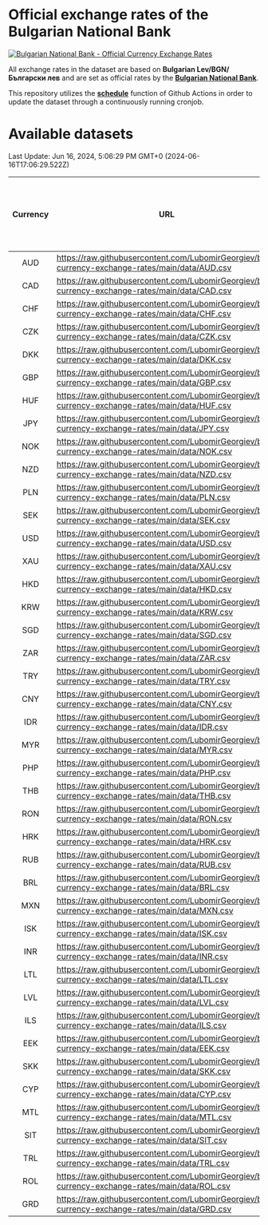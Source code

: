 # Official exchange rates of the Bulgarian National Bank

[![Bulgarian National Bank - Official Currency Exchange Rates](https://github.com/LubomirGeorgiev/bnb-currency-exchange-rates/actions/workflows/update-rates.yml/badge.svg?branch=main)](https://github.com/LubomirGeorgiev/bnb-currency-exchange-rates/actions/workflows/update-rates.yml)

All exchange rates in the dataset are based on **Bulgarian Lev/BGN/Български лев** and are set as official rates by the [**Bulgarian National Bank**](https://www.bnb.bg/Statistics/StExternalSector/StExchangeRates/StERForeignCurrencies/index.htm?toLang=_EN).

This repository utilizes the [**schedule**](https://docs.github.com/en/actions/reference/events-that-trigger-workflows) function of Github Actions in order to update the dataset through a continuously running cronjob.

# Available datasets

<!-- START LINKS (DO NOT EVER FU*ING DELETE THIS COMMENT FOR THE LOVE OF YOUR LIFE!!! IF YOU ARE CURIOS HOW IT WORKS, YOU CAN HAVE A LOOK AT ./src/updateReadme.ts) -->

Last Update: Jun 16, 2024, 5:06:29 PM GMT+0 (2024-06-16T17:06:29.522Z)

| Currency | URL                                                                                             | Number of records | Number of missing days that were filled in |
| :------: | ----------------------------------------------------------------------------------------------- | :---------------: | :----------------------------------------: |
|   AUD    | https://raw.githubusercontent.com/LubomirGeorgiev/bnb-currency-exchange-rates/main/data/AUD.csv |       9249        |                    2856                    |
|   CAD    | https://raw.githubusercontent.com/LubomirGeorgiev/bnb-currency-exchange-rates/main/data/CAD.csv |       9249        |                    2856                    |
|   CHF    | https://raw.githubusercontent.com/LubomirGeorgiev/bnb-currency-exchange-rates/main/data/CHF.csv |       9249        |                    2856                    |
|   CZK    | https://raw.githubusercontent.com/LubomirGeorgiev/bnb-currency-exchange-rates/main/data/CZK.csv |       9249        |                    2856                    |
|   DKK    | https://raw.githubusercontent.com/LubomirGeorgiev/bnb-currency-exchange-rates/main/data/DKK.csv |       9249        |                    2856                    |
|   GBP    | https://raw.githubusercontent.com/LubomirGeorgiev/bnb-currency-exchange-rates/main/data/GBP.csv |       9249        |                    2856                    |
|   HUF    | https://raw.githubusercontent.com/LubomirGeorgiev/bnb-currency-exchange-rates/main/data/HUF.csv |       9249        |                    2856                    |
|   JPY    | https://raw.githubusercontent.com/LubomirGeorgiev/bnb-currency-exchange-rates/main/data/JPY.csv |       9249        |                    2856                    |
|   NOK    | https://raw.githubusercontent.com/LubomirGeorgiev/bnb-currency-exchange-rates/main/data/NOK.csv |       9249        |                    2856                    |
|   NZD    | https://raw.githubusercontent.com/LubomirGeorgiev/bnb-currency-exchange-rates/main/data/NZD.csv |       9249        |                    2856                    |
|   PLN    | https://raw.githubusercontent.com/LubomirGeorgiev/bnb-currency-exchange-rates/main/data/PLN.csv |       9249        |                    2856                    |
|   SEK    | https://raw.githubusercontent.com/LubomirGeorgiev/bnb-currency-exchange-rates/main/data/SEK.csv |       9249        |                    2856                    |
|   USD    | https://raw.githubusercontent.com/LubomirGeorgiev/bnb-currency-exchange-rates/main/data/USD.csv |       9249        |                    2856                    |
|   XAU    | https://raw.githubusercontent.com/LubomirGeorgiev/bnb-currency-exchange-rates/main/data/XAU.csv |       9249        |                    2858                    |
|   HKD    | https://raw.githubusercontent.com/LubomirGeorgiev/bnb-currency-exchange-rates/main/data/HKD.csv |       8947        |                    2765                    |
|   KRW    | https://raw.githubusercontent.com/LubomirGeorgiev/bnb-currency-exchange-rates/main/data/KRW.csv |       8947        |                    2765                    |
|   SGD    | https://raw.githubusercontent.com/LubomirGeorgiev/bnb-currency-exchange-rates/main/data/SGD.csv |       8947        |                    2765                    |
|   ZAR    | https://raw.githubusercontent.com/LubomirGeorgiev/bnb-currency-exchange-rates/main/data/ZAR.csv |       8947        |                    2765                    |
|   TRY    | https://raw.githubusercontent.com/LubomirGeorgiev/bnb-currency-exchange-rates/main/data/TRY.csv |       7429        |                    2295                    |
|   CNY    | https://raw.githubusercontent.com/LubomirGeorgiev/bnb-currency-exchange-rates/main/data/CNY.csv |       7309        |                    2259                    |
|   IDR    | https://raw.githubusercontent.com/LubomirGeorgiev/bnb-currency-exchange-rates/main/data/IDR.csv |       7309        |                    2259                    |
|   MYR    | https://raw.githubusercontent.com/LubomirGeorgiev/bnb-currency-exchange-rates/main/data/MYR.csv |       7309        |                    2259                    |
|   PHP    | https://raw.githubusercontent.com/LubomirGeorgiev/bnb-currency-exchange-rates/main/data/PHP.csv |       7309        |                    2259                    |
|   THB    | https://raw.githubusercontent.com/LubomirGeorgiev/bnb-currency-exchange-rates/main/data/THB.csv |       7309        |                    2259                    |
|   RON    | https://raw.githubusercontent.com/LubomirGeorgiev/bnb-currency-exchange-rates/main/data/RON.csv |       7250        |                    2241                    |
|   HRK    | https://raw.githubusercontent.com/LubomirGeorgiev/bnb-currency-exchange-rates/main/data/HRK.csv |       6777        |                    2089                    |
|   RUB    | https://raw.githubusercontent.com/LubomirGeorgiev/bnb-currency-exchange-rates/main/data/RUB.csv |       6475        |                    1994                    |
|   BRL    | https://raw.githubusercontent.com/LubomirGeorgiev/bnb-currency-exchange-rates/main/data/BRL.csv |       6337        |                    1960                    |
|   MXN    | https://raw.githubusercontent.com/LubomirGeorgiev/bnb-currency-exchange-rates/main/data/MXN.csv |       6337        |                    1960                    |
|   ISK    | https://raw.githubusercontent.com/LubomirGeorgiev/bnb-currency-exchange-rates/main/data/ISK.csv |       6130        |                    1900                    |
|   INR    | https://raw.githubusercontent.com/LubomirGeorgiev/bnb-currency-exchange-rates/main/data/INR.csv |       5972        |                    1848                    |
|   LTL    | https://raw.githubusercontent.com/LubomirGeorgiev/bnb-currency-exchange-rates/main/data/LTL.csv |       5506        |                    1683                    |
|   LVL    | https://raw.githubusercontent.com/LubomirGeorgiev/bnb-currency-exchange-rates/main/data/LVL.csv |       5141        |                    1569                    |
|   ILS    | https://raw.githubusercontent.com/LubomirGeorgiev/bnb-currency-exchange-rates/main/data/ILS.csv |       4891        |                    1524                    |
|   EEK    | https://raw.githubusercontent.com/LubomirGeorgiev/bnb-currency-exchange-rates/main/data/EEK.csv |       4355        |                    1329                    |
|   SKK    | https://raw.githubusercontent.com/LubomirGeorgiev/bnb-currency-exchange-rates/main/data/SKK.csv |       2970        |                    912                     |
|   CYP    | https://raw.githubusercontent.com/LubomirGeorgiev/bnb-currency-exchange-rates/main/data/CYP.csv |       2908        |                    892                     |
|   MTL    | https://raw.githubusercontent.com/LubomirGeorgiev/bnb-currency-exchange-rates/main/data/MTL.csv |       2606        |                    801                     |
|   SIT    | https://raw.githubusercontent.com/LubomirGeorgiev/bnb-currency-exchange-rates/main/data/SIT.csv |       2544        |                    780                     |
|   TRL    | https://raw.githubusercontent.com/LubomirGeorgiev/bnb-currency-exchange-rates/main/data/TRL.csv |       1818        |                    559                     |
|   ROL    | https://raw.githubusercontent.com/LubomirGeorgiev/bnb-currency-exchange-rates/main/data/ROL.csv |       1697        |                    524                     |
|   GRD    | https://raw.githubusercontent.com/LubomirGeorgiev/bnb-currency-exchange-rates/main/data/GRD.csv |        361        |                    109                     |

<!-- END LINKS (DO NOT EVER FU*ING DELETE THIS COMMENT FOR THE LOVE OF YOUR LIFE!!! IF YOU ARE CURIOS HOW IT WORKS, YOU CAN HAVE A LOOK AT ./src/updateReadme.ts) -->
